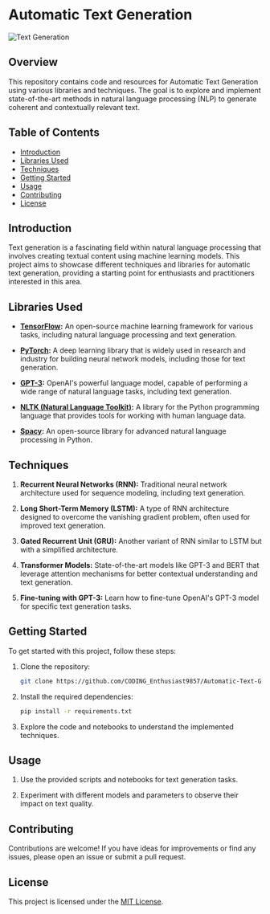 # Automatic Text Generation

![Text Generation]()

## Overview

This repository contains code and resources for Automatic Text Generation using various libraries and techniques. The goal is to explore and implement state-of-the-art methods in natural language processing (NLP) to generate coherent and contextually relevant text.

## Table of Contents

- [Introduction](#introduction)
- [Libraries Used](#libraries-used)
- [Techniques](#techniques)
- [Getting Started](#getting-started)
- [Usage](#usage)
- [Contributing](#contributing)
- [License](#license)

## Introduction

Text generation is a fascinating field within natural language processing that involves creating textual content using machine learning models. This project aims to showcase different techniques and libraries for automatic text generation, providing a starting point for enthusiasts and practitioners interested in this area.

## Libraries Used

- **[TensorFlow](https://www.tensorflow.org/):** An open-source machine learning framework for various tasks, including natural language processing and text generation.

- **[PyTorch](https://pytorch.org/):** A deep learning library that is widely used in research and industry for building neural network models, including those for text generation.

- **[GPT-3](https://www.openai.com/gpt-3/):** OpenAI's powerful language model, capable of performing a wide range of natural language tasks, including text generation.

- **[NLTK (Natural Language Toolkit)](https://www.nltk.org/):** A library for the Python programming language that provides tools for working with human language data.

- **[Spacy](https://spacy.io/):** An open-source library for advanced natural language processing in Python.

## Techniques

1. **Recurrent Neural Networks (RNN):** Traditional neural network architecture used for sequence modeling, including text generation.

2. **Long Short-Term Memory (LSTM):** A type of RNN architecture designed to overcome the vanishing gradient problem, often used for improved text generation.

3. **Gated Recurrent Unit (GRU):** Another variant of RNN similar to LSTM but with a simplified architecture.

4. **Transformer Models:** State-of-the-art models like GPT-3 and BERT that leverage attention mechanisms for better contextual understanding and text generation.

5. **Fine-tuning with GPT-3:** Learn how to fine-tune OpenAI's GPT-3 model for specific text generation tasks.

## Getting Started

To get started with this project, follow these steps:

1. Clone the repository:

    ```bash
    git clone https://github.com/CODING_Enthusiast9857/Automatic-Text-Generation.git
    ```

2. Install the required dependencies:

    ```bash
    pip install -r requirements.txt
    ```

3. Explore the code and notebooks to understand the implemented techniques.

## Usage

1. Use the provided scripts and notebooks for text generation tasks.

2. Experiment with different models and parameters to observe their impact on text quality.

## Contributing

Contributions are welcome! If you have ideas for improvements or find any issues, please open an issue or submit a pull request.

## License

This project is licensed under the [MIT License](LICENSE).

